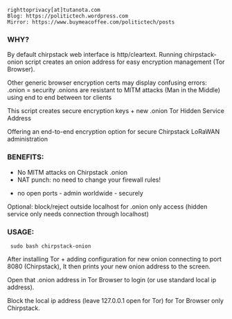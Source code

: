     righttoprivacy[at]tutanota.com
    Blog: https://politictech.wordpress.com
    Mirror: https://www.buymeacoffee.com/politictech/posts

### WHY? 
 By default chirpstack web interface is http/cleartext. Running chirpstack-onion script
 creates an onion address for easy encryption management (Tor Browser).

 Other generic browser encryption certs may display confusing errors: .onion = security
 .onions are resistant to MITM attacks (Man in the Middle) using end to end between tor clients

 This script creates secure encryption keys + new .onion Tor Hidden Service Address
 
 Offering an end-to-end encryption option for secure Chirpstack LoRaWAN administration

### BENEFITS:
 * No MITM attacks on Chirpstack .onion
 * NAT punch: no need to change your firewall rules! 
 + no open ports - admin worldwide - securely

 Optional: block/reject outside localhost for .onion only access
 (hidden service only needs connection through localhost)
 
 ### USAGE:
 
     sudo bash chirpstack-onion
     
     
 After installing Tor + adding configuration for new onion connecting to port 8080 (Chirpstack),
 It then prints your new onion address to the screen.
 
 Open that .onion address in Tor Browser to login (or use standard local ip address).
 
 Block the local ip address (leave 127.0.0.1 open for Tor) for Tor Browser only Chirpstack.

